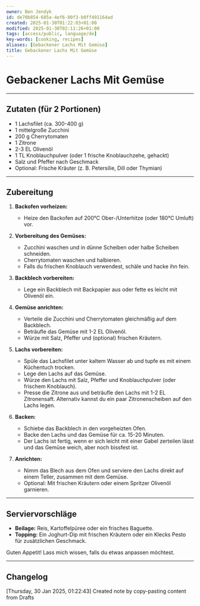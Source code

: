 ```yaml
---
owner: Ben Jendyk
id: de70b854-685a-4ef6-80f3-b0ff491164ad
created: 2025-01-30T01:22:03+01:00
modified: 2025-01-30T02:11:26+01:00
tags: [access/public, language/de]
key-words: [cooking, recipes]
aliases: [Gebackener Lachs Mit Gemüse]
title: Gebackener Lachs Mit Gemüse
---
```


# Gebackener Lachs Mit Gemüse

---

## Zutaten (für 2 Portionen)

- 1 Lachsfilet (ca. 300-400 g)
- 1 mittelgroße Zucchini
- 200 g Cherrytomaten
- 1 Zitrone
- 2-3 EL Olivenöl
- 1 TL Knoblauchpulver (oder 1 frische Knoblauchzehe, gehackt)
- Salz und Pfeffer nach Geschmack
- Optional: Frische Kräuter (z. B. Petersilie, Dill oder Thymian)

---

## Zubereitung

1. **Backofen vorheizen:**
	- Heize den Backofen auf 200°C Ober-/Unterhitze (oder 180°C Umluft) vor.

2. **Vorbereitung des Gemüses:**
	- Zucchini waschen und in dünne Scheiben oder halbe Scheiben schneiden.
	- Cherrytomaten waschen und halbieren.
	- Falls du frischen Knoblauch verwendest, schäle und hacke ihn fein.

3. **Backblech vorbereiten:**
	- Lege ein Backblech mit Backpapier aus oder fette es leicht mit Olivenöl ein.

4. **Gemüse anrichten:**
	- Verteile die Zucchini und Cherrytomaten gleichmäßig auf dem Backblech.
	- Beträufle das Gemüse mit 1-2 EL Olivenöl.
	- Würze mit Salz, Pfeffer und (optional) frischen Kräutern.

5. **Lachs vorbereiten:**
	- Spüle das Lachsfilet unter kaltem Wasser ab und tupfe es mit einem Küchentuch trocken.
	- Lege den Lachs auf das Gemüse.
	- Würze den Lachs mit Salz, Pfeffer und Knoblauchpulver (oder frischem Knoblauch).
	- Presse die Zitrone aus und beträufle den Lachs mit 1-2 EL Zitronensaft. Alternativ kannst du ein paar Zitronenscheiben auf den Lachs legen.

6. **Backen:**
	- Schiebe das Backblech in den vorgeheizten Ofen.
	- Backe den Lachs und das Gemüse für ca. 15-20 Minuten.
	- Der Lachs ist fertig, wenn er sich leicht mit einer Gabel zerteilen lässt und das Gemüse weich, aber noch bissfest ist.

7. **Anrichten:**
	- Nimm das Blech aus dem Ofen und serviere den Lachs direkt auf einem Teller, zusammen mit dem Gemüse.
	- Optional: Mit frischen Kräutern oder einem Spritzer Olivenöl garnieren.

---

## Serviervorschläge

- **Beilage:** Reis, Kartoffelpüree oder ein frisches Baguette.
- **Topping:** Ein Joghurt-Dip mit frischen Kräutern oder ein Klecks Pesto für zusätzlichen Geschmack.

Guten Appetit! Lass mich wissen, falls du etwas anpassen möchtest.

---

## Changelog

[Thursday, 30 Jan 2025, 01:22:43] Created note by copy-pasting content from Drafts
